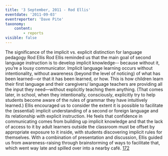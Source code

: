 ```yaml
---
title: '3 September, 2011 - Rod Ellis'
eventdate: '2011-09-03'
eventreporter: 'Dave Pite'
taxonomy:
    content:
        - reports
visible: false
---
```


The significance of the implicit vs. explicit distinction for language pedagogy
Rod Ellis
Rod Ellis reminded us that the main goal of second language instruction is to develop implicit knowledge-- because without it, you’re a lousy communicator.  Implicit language learning occurs without intentionality, without awareness (beyond the level of noticing) of what has been learned—or that it has been learned, or how.  This is how children learn their first language and their caregivers/ language teachers are providing all the input they need—without explicitly teaching them anything.  (That comes later, in school, when they intentionally, consciously, explicitly try to help students become aware of the rules of grammar they have intuitively learned.) 
Ellis encouraged us to consider the extent it is possible to facilitate the (essential) implicit understanding of a second or foreign language and its relationship with explicit instruction.  He feels that confidence in communicating comes from building up implicit knowledge and that the lack of access to it by adult learners outside the classroom must be offset by appropriate exposure to it inside, with students discovering implicit rules for themselves. With a combination of presentation and discussion, Ellis guided us from awareness-raising through brainstorming of ways to facilitate that, which went way late and spilled over into a nearby café.
<a href="/chapters/kq/schedule/2011/september/02">172</a>
